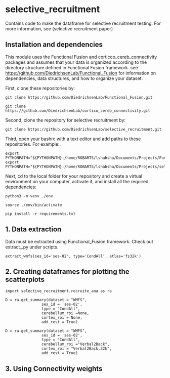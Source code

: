 # selective_recruitment

Contains code to make the dataframe for selective recruitment testing.
For more information, see (selective recruitment paper)

## Installation and dependencies
This module uses the Functional Fusion and corticco_cereb_connectivity packages and assumes that your data is organized according to the directory structure defined in Functional Fusion framework.
see https://github.com/DiedrichsenLab/Functional_Fusion for information on dependencies, data structures, and how to organize your dataset.

First, clone these repositories by:<br>
```
git clone https://github.com/DiedrichsenLab/Functional_Fusion.git

git clone https://github.com/DiedrichsenLab/cortico_cereb_connectivity.git
```

Second, clone the repository for selective recruitment by: <br>
```
git clone https://github.com/DiedrichsenLab/selective_recruitment.git
```

Third, open your bashrc with a text editor and add paths to these repositories. For example:.<br>
```
export PYTHONPATH="${PYTHONPATH}:/home/ROBARTS/lshahsha/Documents/Projects/Functional_Fusion"
export PYTHONPATH="${PYTHONPATH}:/home/ROBARTS/lshahsha/Documents/Projects/selective_recruitment"
```

Next, cd to the local folder for your repository and create a virtual environment on your computer, activate it, and install all the required dependencies: <br>
```
python3 -m venv ./env

source ./env/bin/activate

pip install -r requirements.txt
```
## 1. Data extraction
Data must be extracted using Functional_Fusion framework. 
Check out extract_<dataset>.py under scripts.

```
extract_wmfs(ses_id='ses-02', type='CondAll', atlas='fs32k')
```
## 2. Creating dataframes for plotting the scatterplots

```
import selective_recruitment.recruite_ana as ra

D = ra.get_summary(dataset = "WMFS", 
                ses_id = 'ses-02', 
                type = "CondAll", 
                cerebellum_roi =None, 
                cortex_roi = None,
                add_rest = True)

D = ra.get_summary(dataset = "WMFS", 
                ses_id = 'ses-02', 
                type = "CondAll", 
                cerebellum_roi ="Verbal2Back", 
                cortex_roi = "Verbal2Back.32k",
                add_rest = True)
```

## 3. Using Connectivity weights

##

